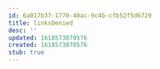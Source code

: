 ```yaml
---
id: 6a017b37-1770-40ac-9c4b-cfb52f5d6729
title: linksDenied
desc: ''
updated: 1618573870576
created: 1618573870576
stub: true
---
```


